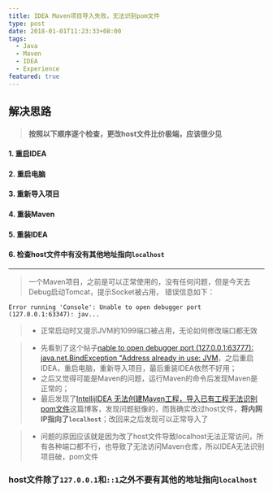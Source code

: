 ```yaml
---
title: IDEA Maven项目导入失败，无法识别pom文件
type: post
date: 2018-01-01T11:23:33+08:00
tags:
  - Java
  - Maven
  - IDEA
  - Experience
featured: true
---
```


## 解决思路

> #### 按照以下顺序逐个检查，更改host文件比价极端，应该很少见

#### 1. 重启IDEA

#### 2. 重启电脑

#### 3. 重新导入项目

#### 4. 重装Maven

#### 5. 重装IDEA

#### 6. 检查host文件中有没有其他地址指向`localhost`

---

> 一个Maven项目，之前是可以正常使用的，没有任何问题，但是今天去Debug启动Tomcat，提示Socket被占用， 错误信息如下：

```
Error running 'Console': Unable to open debugger port (127.0.0.1:63347): jav...
```

> - 正常启动时又提示JVM的1099端口被占用，无论如何修改端口都无效

> - 先看到了这个帖子[nable to open debugger port (127.0.0.1:63777): java.net.BindException "Address already in use: JVM](http://blog.csdn.net/lutinghuan/article/details/45693577)，之后重启IDEA，重启电脑，重新导入项目，最后重装IDEA依然不好用；
> - 之后又觉得可能是Maven的问题，运行Maven的命令后发现Maven是正常的；
> - 最后发现了[IntellijIDEA 无法创建Maven工程，导入已有工程无法识别pom文件](http://www.jianshu.com/p/fb7bddca7b1e)这篇博客，发现问题挺像的，而我确实改过host文件，**将内网IP指向了`localhost`**；改回来之后发现可以正常导入了

> - 问题的原因应该就是因为改了host文件导致localhost无法正常访问，所有各种端口都不行，也导致了无法访问Maven仓库，所以IDEA无法识别项目破，pom文件

### host文件除了`127.0.0.1`和`::1`之外不要有其他的地址指向`localhost`
